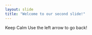 ```yaml
---
layout: slide
title: "Welcome to our second slide!"
---
```

Keep Calm
Use the left arrow to go back!
